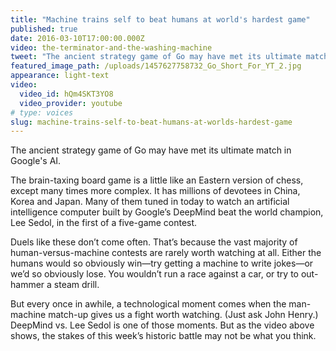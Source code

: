 ```yaml
---
title: "Machine trains self to beat humans at world's hardest game"
published: true
date: 2016-03-10T17:00:00.000Z
video: the-terminator-and-the-washing-machine
tweet: "The ancient strategy game of Go may have met its ultimate match in Google's new AI."
featured_image_path: /uploads/1457627758732_Go_Short_For_YT_2.jpg
appearance: light-text
video:
  video_id: hQm4SKT3YO8
  video_provider: youtube
# type: voices
slug: machine-trains-self-to-beat-humans-at-worlds-hardest-game
---
```


The ancient strategy game of Go may have met its ultimate match in Google's AI.

The brain-taxing board game is a little like an Eastern version of chess, except many times more complex. It has millions of devotees in China, Korea and Japan. Many of them tuned in today to watch an artificial intelligence computer built by Google’s DeepMind beat the world champion, Lee Sedol, in the first of a five-game contest.

Duels like these don’t come often. That’s because the vast majority of human-versus-machine contests are rarely worth watching at all. Either the humans would so obviously win—try getting a machine to write jokes—or we’d so obviously lose. You wouldn’t run a race against a car, or try to out-hammer a steam drill.

But every once in awhile, a technological moment comes when the man-machine match-up gives us a fight worth watching. (Just ask John Henry.) DeepMind vs. Lee Sedol is one of those moments. But as the video above shows, the stakes of this week’s historic battle may not be what you think.

